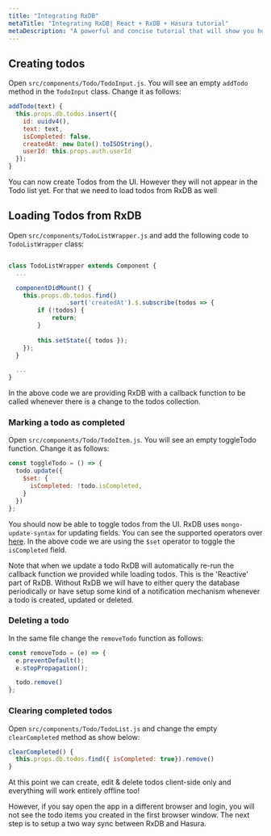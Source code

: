 ```yaml
---
title: "Integrating RxDB"
metaTitle: "Integrating RxDB| React + RxDB + Hasura tutorial"
metaDescription: "A powerful and concise tutorial that will show you how to build an offline first app with RxDB and Hasura."
---
```


## Creating todos

Open `src/components/Todo/TodoInput.js`. You will see an empty `addTodo` method in the `TodoInput` class. Change it as follows:

```js
addTodo(text) {
  this.props.db.todos.insert({
    id: uuidv4(),
    text: text,
    isCompleted: false,
    createdAt: new Date().toISOString(),
    userId: this.props.auth.userId
  });
}
```

You can now create Todos from the UI. However they will not appear in the Todo list yet. For that we need to load todos from RxDB as well

## Loading Todos from RxDB

Open `src/components/TodoListWrapper.js` and add the following code to `TodoListWrapper` class:

```js

class TodoListWrapper extends Component {
  ...

  componentDidMount() {
    this.props.db.todos.find()
                .sort('createdAt').$.subscribe(todos => {
        if (!todos) {
            return;
        }
                
        this.setState({ todos });
    });
  }

  ...
}

```

In the above code we are providing RxDB with a callback function to be called whenever there is a change to the todos collection. 

### Marking a todo as completed

Open `src/components/Todo/TodoItem.js`. You will see an empty toggleTodo function. Change it as follows:

```js
const toggleTodo = () => {
  todo.update({
    $set: {
      isCompleted: !todo.isCompleted,
    }
  })
};
```

You should now be able to toggle todos from the UI. RxDB uses `mongo-update-syntax` for updating fields. You can see the supported operators over [here](https://docs.mongodb.com/manual/reference/operator/update-field/). In the above code we are using the `$set` operator to toggle the `isCompleted` field.

Note that when we update a todo RxDB will automatically re-run the callback function we provided while loading todos. This is the 'Reactive' part of RxDB. Without RxDB we will have to either query the database periodically or have setup some kind of a notification mechanism whenever a todo is created, updated or deleted.

### Deleting a todo

In the same file change the `removeTodo` function as follows:

```js
const removeTodo = (e) => {
  e.preventDefault();
  e.stopPropagation();

  todo.remove()
};
```

### Clearing completed todos

Open `src/components/Todo/TodoList.js` and change the empty `clearCompleted` method as show below:

```js
clearCompleted() {
  this.props.db.todos.find({ isCompleted: true}).remove()
}
```
At this point we can create, edit & delete todos client-side only and everything will work entirely offline too!

However, if you say open the app in a different browser and login, you will not see the todo items you created in the first browser window. The next step is to setup a two way sync between RxDB and Hasura.